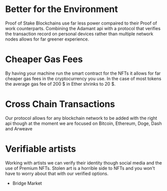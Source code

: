 # Better for the Environment
Proof of Stake Blockchains use far less power compaired to their Proof of work counterparts. Combining the Adamant api with a protocol that verifies the transaction record on personal devices rather than multiple network nodes allows for far greener experience.

# Cheaper Gas Fees
By having your machine run the smart contract for the NFTs it allows for far cheaper gas fees in the cryptocurrency you use. In the case of most tokens the average gas fee of 200 $ in Ether shrinks to 20 $.

# Cross Chain Transactions
Our protocol allows for any blockchain network to be added with the right api though at the moment we are focused on Bitcoin, Ethereum, Doge, Dash and Arweave

# Verifiable artists
Working with artists we can verify their identity though social media and the use of Premium NFTs. Stolen art is a horrible side to NFTs and you won't have to worry about that with our verified options.
<br>
- Bridge Market
